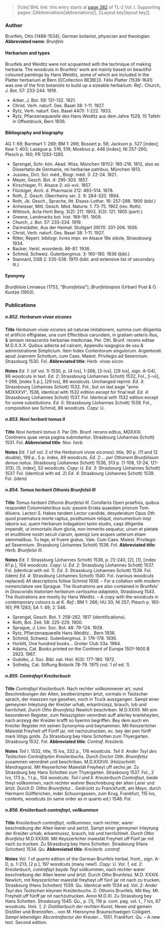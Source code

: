 > [!cite] BHL link: this entry starts at [page 382](https://www.biodiversitylibrary.org/page/33120513) of TL-2 Vol. I.
> Supporting pages: [[Abbreviations|abbreviations]], [[Layout key|layout key]].

### Author

Brunfels, Otto (1488-1534), German botanist, physician and theologian. 
**Abbreviated name**: *Brunfels*

#### Herbarium and types

Brunfels and Weiditz were not acquainted with the technique of making herbaria. The woodcuts in Brunfels' work are mainly based on beautiful coloured paintings by Hans Weiditz, some of which are included in the Platter herbarium at Bern ([[Collection BE|BE]]). Félix Platter (1536-1641) was one of the first botanists to build up a sizeable herbarium.
*Ref*.: Church, J. Bot. 57: 233-244. 1919.
- Arber, J. Bot. 59: 131-132. 1921.
- Christ. Verh. naturf. Ges. Basel 38: 1-11. 1927.
- Rytz, Verh. naturf. Ges. Basel 44(1): 1-222. 1933.
- Rytz, Pflanzenaquarelle des Hans Weiditz aus dem Jahre 1529, 15 Tafeln in Offsetdruck, Bern 1936.

#### Bibliography and biography

AG 1: 69; Barnhart 1: 269; BM 1: 266; Bossert p. 56; Jackson p. 527 \[index\]; Kew 1: 403; Lasègue p. 516, 519; Moebius p. 448 \[index\]; NI 257-260; Plesch p. 160; PR 1283-1285.
- Sprengel, Schr. kön. Akad. Wiss. München 1811/2: 185-216. 1812, also as Dissertatio de Germanis, rei herbariae patribus, München 1813.
- Jussieu, Dict. Sci. méd., Biogr. méd. 3: 22-24. 1821.
- Meyer, Gesch. Bot. 4: 295-303. 1857.
- Kirschleger, Fl. Alsace 2: xiii-xvii. 1857.
- Flückiger, Arch. d. Pharmacie 212: 493-514. 1878.
- Roth, Z. Gesch. Oberrheins ser. 2. 9: 284-320. 1894.
- Roth, Jb. Gesch., Sprache, litt. Elsass-Lothar. 16: 257-288. 1900 (bibl.)
- Anheisser, Mitt. Gesch. Med. Naturw. 1: 73-75. 1902 (rev. Roth).
- Wittrock, Acta Horti Berg. 3(2): 211. 1903, 3(3): 121. 1905 (portr.)
- Greene, Landmarks bot. hist. 169-191. 1909.
- Church, J. Bot. 57: 233-234. 1919.
- Darmstädter, Aus der Heimat. Stuttgart 39(11): 201-206. 1926.
- Christ, Verh. naturf. Ges. Basel 38: 1-11. 1927.
- Ritter, Répert. bibliogr. livres impr. en Alsace 16e siècle, Strassbourg 1934.
- Backer, Verkl. woordenb. 86-87. 1936.
- Schmid, Schweiz. Gutenbergmus. 3: 160-180. 1936 (bibl.)
- Stannard, DSB 2: 535-538. 1970 (bibl. and extensive list of secondary lit.)

#### Eponymy

*Brunfelsia* Linnaeus (1753, "*Brunsfelsia*"); *Brunfelsiopsis* (Urban) Post & O. Kuntze (1903).

### Publications

##### n.852. Herbarum vivae eicones

**Title**
*Herbarum vivae eicones* ad naturae imitationem, summa cum diligentia et artificio effigiatae, una cum Effectibus carundem, in gratiam ueteris illus, & iamiam renascentis herbariae medicinae, Per. Oth. Brunf. recens editae M.D.X.X.X. Quibus adiecta ad calcem, Appendix isagogica de usu & administratione Simplicium. Item Index Contentorum singulorum. Argentorati apud Joannem Schottum, cum Caes. Maiest. Privilegio ad Sexennium. Strassburg 1530. Fol.
**Abbreviated title**: *Herb. vivae eicon.*

**Notes**
*Ed. 1*: (of vol. 1) 1530, p. \[4 lvs\], 1-266, \[3-lvs\], \[29 lvs\], sign. A-G4\], 86 woodcuts in text.
*Ed. 2*: Strassbourg (Johannes Schott) 1532, Fol., \[i-vii\], 1-266, \[index 5 p.\], \[29 lvs\], 86 woodcuts. Unchanged reprint.
*Ed. 3*: Strassbourg (Johannes Schott) 1532. Fol., but on last page "anno MDXXXVI", 1536, identical with 1532 edition except for final leaf.
*Ed. 4*: Strassbourg (Johannes Schott) 1537. Fol. Identical with 1532 edition except for some substitutions.
*Ed. 5*: Strassbourg (Johannes Schott) 1539. Fol., composition see Schmid, 86 woodcuts.
*Copy*: U.

##### n.853. Novi herbarii tomus II

**Title**
*Novi herbarii tomus II*. Par Oth. Brunf. recens editus, MDXXXI. Continens quae versa pagina subnotantur. Strasbourg (Johannes Schott) 1531. Fol.
**Abbreviated title**: *Nov. herb.*

**Notes**
*Ed. 1* (of vol. 2 of the *Herbarum vivae eicones*): title, 90 p. (11 and 12 double), 199 p., 5 p. index, 49 woodcuts.
*Ed. 2*:... *per Othonem Brunfelsium denuo natus*. Strasbourg (Johannes Schott) 1536, 313 p. (1-108, 13-24, 121-313), \[5, index\], 52 woodcuts. *Copy*: U.
*Ed. 3*: Strasbourg (Johannes Schott) 1537. Fol. (identical with ed. 2) *Ed. 4*: Strasbourg (Johannes Schott) 1539. Fol. (idem)

##### n.854. Tomus herbarii Othonis Brunfelsii III

**Title**
*Tomus herbarii Othonis Brunfelsii III*. Corollariis Operi praefixis, quibus respondet Columniatoribus suis: passim Errata quaedam priorum Tom. diluens. Lectori S. Habes tandem Lector candide, desyderatum Opus *Oth*. quod praematura morte raptus, posthumium reliquit, monumentum inqz laboris sui, quem Herbarum indagationi tanto studio, caqz diligentia impendit, ut immortalis illum gloria, non immerito sequatur, uirum et pietate et eruditione nostri seculi clarum, quenqz iure acques ueterum etiam stemmatibus. Tu lege, et fruere gratus. Vale. Cum Caes. Maiest. Privilegio ad Sexennium. Strassburg (Johannes Schott) 1536. Fol.
**Abbreviated title**: *Herb. Brunfelsii III*.

**Notes**
*Ed. 1*: Strassburg (Johannes Schott) 1536, p. \[1\]-240, \[2\], \[1\], \[index 61 p.\], 104 woodcuts. *Copy*: U.
*Ed. 2*: Strassburg (Johannes Schott) 1537. Fol. (identical with ed. 1).
*Ed. 3*: Strassburg (Johannes Schott) 1539. Fol. (idem)
*Ed. 4*: Strassburg (Johannes Schott) 1540. Fol. (various woodcuts replaced) All descriptions follow Schmid 1936. – For a collation with modern nomenclature see Sprague. The illustrations are also contained in Brunfels' *In Dioscoridis historiam herbarum certissima adaptatio*, Strasbourg 1543. The illustrations are mostly by Hans Weiditz. – A copy with the woodcuts in contemporary colours is at K.
*Ref*.: BM 1: 266; HU 30; NI 257; Plesch p. 160-161; PR 1283; SA 1: 49; 2: 546.
- Sprengel, Gesch. Bot. 1: 258-262. 1817 (identifications).
- Roth, Bot. Zeit. 58: 225-229. 1900.
- Sprague, J. Linn. Soc. Bot. 48: 79-124. 1928.
- Rytz, Pflanzenaquarelle Hans Weiditz... Bern 1936.
- Schmid, Schweiz. Gutenbergmus. 3: 176-178. 1936.
- Horblit, One hundred books... Grolier Club 33a. 1964.
- Adams, Cat. Books printed on the Continent of Europe 1501-1600 B 2923. 1967.
- Guédès, J. Soc. Bibl. nat. Hist. 6(3): 177-180. 1972.
- Sotheby, Cat. Stiftung Botanik 78-79. 1975 (vol. 1 of ed. 1).

##### n.855. Contrafayt Kreüterbuch

**Title**
*Contrafayt Kreüterbuch*. Nach rechter vollkommener art, vund Beschreibungen der Alten, bestberümpten ärtzt, vormals in Teütscher sprach, der masszen nye gesehen, noch in Truck auszgangen. Sampt einer gemeynen Inleytung der Kreüter urhab, erkantnüssz, brauch, lob und herrlicheit. *Durch Otho Brunnfelsz* Newlich beschriben. M.D.XXXII. Mit eim besonderen Register, zum fleisszigsten verordnet auff allerley krankheyten, nach anzeyg der Kreüter krafft so hyerinn begriffen. Bey dem auch ein Kreüter Register mit seinen Synonymia und beynammen. Mit Keiszerlicher Maiestät Freyheit uff Fünff jar, mit nachzutrucken, ec. bey der pen fünff mark lötigs golds. Zu Strassburg bey Hans Schotten zum Thyergarten. Strasbourg 1532. Fol.
**Abbreviated title**: *Contraf. Kreüterb.*

**Notes**
*Teil I*. 1532, title, 15 lvs, 332 p., 176 woodcuts.
*Teil II. Ander Teyl des Teütschen Contrafayten Kreüterbuchs. Durch Doctor Otth. Brunnfelsz* zusammen verordnet und beschriben. M.D.XXXVII. (Holzschnitt: Mandragora). Mit Keyserlicher Maiestät Freyheyt uff sechs jar. Zu Strassburg bey Hans Schotten zum Thyergarten. Strasbourg 1537. Fol., 2 lvs, 173 p., 1 t.p., 104 woodcuts.
*Teil I und II. Kreuterbuch Contrafayt*, beide theyl vollkommen, nach rechter wahrer Beschreibung der alten Lerer und ärtzt. *Durch D. Ottho Brunnfelsz*... Gedrückt zu Franckfurdt, am Mayn, durch Hermann Gülfferichen, inder Schuurrgassen, zum Krug, Frankfurt, 115 lvs, contents, woodcuts (in same order as in quarto ed.) 1546. Fol.

##### n.856. Kreüterbuch contrafayt, vollkummen

**Title**
*Kreüterbuch contrafayt, vollkummen*, nach rechter, warer beschreibung der Alten leerer und aertzt. Sampt einer gemeynen Inleytung der Kreüter urhab, erkantnussz, brauch, lob und herrlichheit. *Durch Otho Brunfelsz* M.D.XXXIIII. Mit Keyszerlicher maiestät Freyheit uff Fünf jar mit nach zu trucken. Zu Strassburg bey Hans Schotten. Strasbourg (Hans Schotten) 1534. Qu.
**Abbreviated title**: *Kreüterb. contraf.*

**Notes**
*Vol. 1* of *quarto* edition of the German Brunfels herbal, front., sign. A-D, p. 1-213, \[2 p.\], 197 woodcuts (many new!). *Copy*: U.
*Vol. 1, ed. 2*: *Kreüterbuch, contrafayt beyde Teyl* vollkummen, nach rechter warer beschreibung der Alten leerer und ärtzt. Durch Otho Brunfelsz. M.D. XXXIX. Newlich, mit Keyszerlicher maiestät freyheyt uff fünf jar nit nach zu trucken. Strasbourg (Hans Schotten) 1539. Qu. Identical with 1534 ed.
*Vol. 2*: *Ander Teyl des Teütschen* kleynen Kreüterbuchs. D. Othonis Brunfels. Mit Key. Mt. Freyheit uff fünff jar nit nachzutrucken. Anno M.D.XI. Zu Strassburg bey Hans Schotten. Strasbourg 1540. Qu., p. \[1\], 116 p. cont. pag. vol. I., 7 lvs, 67 woodcuts.
*Vols. 1, 2*: *Distillierbuch der rechten Kunst*, Newe und gemein Distillier und Brennöfen... von M. Hieronymo Braunschweigen Colligiert. *Sampt lebendiger Abcontrafactur der Kreuter*... 1551. Frankfurt. Qu. – A new text. Second edition.

